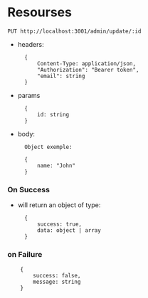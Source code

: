 # Resourses

    PUT http://localhost:3001/admin/update/:id

- headers:
        
        {
            Content-Type: application/json,
            "Authorization": "Bearer token",
            "email": string
        }

- params

        {
            id: string
        }

- body:

        Object exemple:

        {
            name: "John"
        }

### On Success

- will return an object of type:

        {
            success: true,
            data: object | array
        }

### on Failure

        {
            success: false,
            message: string
        }
